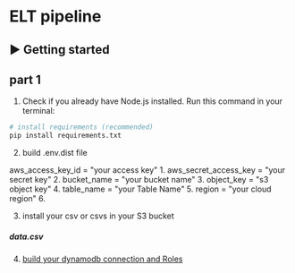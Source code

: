 
# ELT pipeline
## ▶️ Getting started

## part 1

1. Check if you already have Node.js installed. Run this command in your terminal:

```bash
# install requirements (recommended)
pip install requirements.txt
```
2. build .env.dist file

aws_access_key_id = "your access key" 1. 
aws_secret_access_key = "your secret key" 2.
bucket_name = "your bucket name" 3.
object_key = "s3 object key" 4.
table_name = "your Table Name" 5.
region = "your cloud region" 6.

3. install your csv or csvs in your S3 bucket 

<h5> data.csv </h5>

4. [build your dynamodb connection and Roles](https://aws.amazon.com/dynamodb/)
